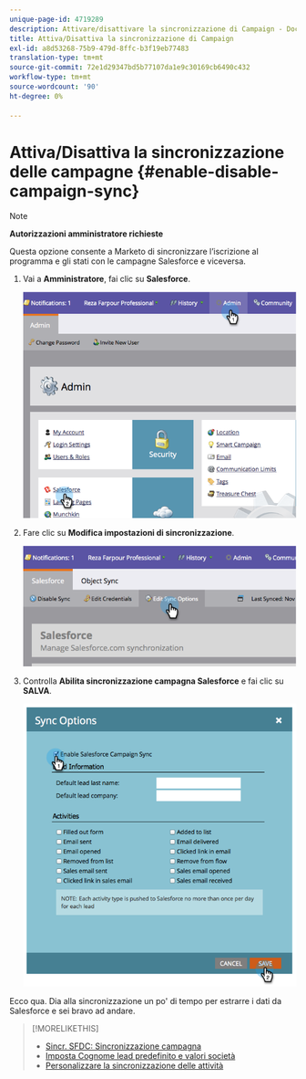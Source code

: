 ```yaml
---
unique-page-id: 4719289
description: Attivare/disattivare la sincronizzazione di Campaign - Documentazione di Marketo - Documentazione del prodotto
title: Attiva/Disattiva la sincronizzazione di Campaign
exl-id: a8d53268-75b9-479d-8ffc-b3f19eb77483
translation-type: tm+mt
source-git-commit: 72e1d29347bd5b77107da1e9c30169cb6490c432
workflow-type: tm+mt
source-wordcount: '90'
ht-degree: 0%

---
```


# Attiva/Disattiva la sincronizzazione delle campagne {#enable-disable-campaign-sync}

>[!NOTE]
>
>**Autorizzazioni amministratore richieste**

Questa opzione consente a Marketo di sincronizzare l’iscrizione al programma e gli stati con le campagne Salesforce e viceversa.

1. Vai a **Amministratore**, fai clic su **Salesforce**.

   ![](assets/image2014-12-9-13-3a36-3a49.png)

1. Fare clic su **Modifica impostazioni di sincronizzazione**.

   ![](assets/image2014-12-9-13-3a37-3a0.png)

1. Controlla **Abilita sincronizzazione campagna Salesforce** e fai clic su **SALVA**.

   ![](assets/image2014-12-9-13-3a37-3a8.png)

Ecco qua. Dia alla sincronizzazione un po&#39; di tempo per estrarre i dati da Salesforce e sei bravo ad andare.

>[!MORELIKETHIS]
>
>* [Sincr. SFDC: Sincronizzazione campagna](/help/marketo/product-docs/crm-sync/salesforce-sync/sfdc-sync-details/sfdc-sync-campaign-sync.md)
>* [Imposta Cognome lead predefinito e valori società](/help/marketo/product-docs/crm-sync/salesforce-sync/setup/optional-steps/set-default-person-last-name-and-company-name.md)
>* [Personalizzare la sincronizzazione delle attività](/help/marketo/product-docs/crm-sync/salesforce-sync/setup/optional-steps/customize-activities-sync.md)

